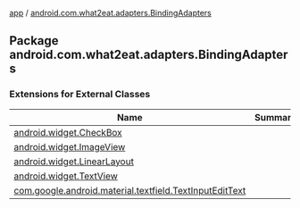 [app](../index.md) / [android.com.what2eat.adapters.BindingAdapters](./index.md)

## Package android.com.what2eat.adapters.BindingAdapters

### Extensions for External Classes

| Name | Summary |
|---|---|
| [android.widget.CheckBox](android.widget.-check-box/index.md) |  |
| [android.widget.ImageView](android.widget.-image-view/index.md) |  |
| [android.widget.LinearLayout](android.widget.-linear-layout/index.md) |  |
| [android.widget.TextView](android.widget.-text-view/index.md) |  |
| [com.google.android.material.textfield.TextInputEditText](com.google.android.material.textfield.-text-input-edit-text/index.md) |  |
